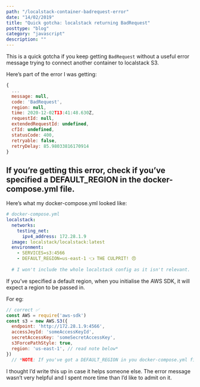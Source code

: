 ```yaml
---
path: "/localstack-container-badrequest-error"
date: "14/02/2019"
title: "Quick gotcha: localstack returning BadRequest"
posttype: "blog"
category: "javascript"
description: ""
---
```


This is a quick gotcha if you keep getting `BadRequest` without a useful error message trying to connect another container to localstack S3.

Here’s part of the error I was getting:

```javascript
{
  ...
  message: null,
  code: 'BadRequest',
  region: null,
  time: 2020-12-02T13:41:48.630Z,
  requestId: null,
  extendedRequestId: undefined,
  cfId: undefined,
  statusCode: 400,
  retryable: false,
  retryDelay: 85.98033816170914
}
```

## If you’re getting this error, check if you’ve specified a DEFAULT_REGION in the docker-compose.yml file.

Here’s what my docker-compose.yml looked like:

```yml
# docker-compose.yml
localstack:    
  networks:      
    testing_net:        
      ipv4_address: 172.28.1.9    
  image: localstack/localstack:latest    
  environment:      
    - SERVICES=s3:4566      
    - DEFAULT_REGION=us-east-1 👈 THE CULPRIT! 😠      
  
  # I won't include the whole localstack config as it isn't relevant.
```
  
If you’ve specified a default region, when you initialise the AWS SDK, it will expect a region to be passed in.

For eg:

```javascript
// correct ✅
const AWS = require('aws-sdk')
const s3 = new AWS.S3({
  endpoint: 'http://172.28.1.9:4566',
  accessJeyId: 'someAccessKeyId',
  secretAccessKey: 'someSecretAccessKey',
  s3ForcePathStyle: true,
  region: 'us-east-1', // read note below*
})
  // *NOTE: If you've got a DEFAULT_REGION in you docker-compose.yml file, you will need to pass in a region

```
I thought I’d write this up in case it helps someone else. The error message wasn’t very helpful and I spent more time than I’d like to admit on it.